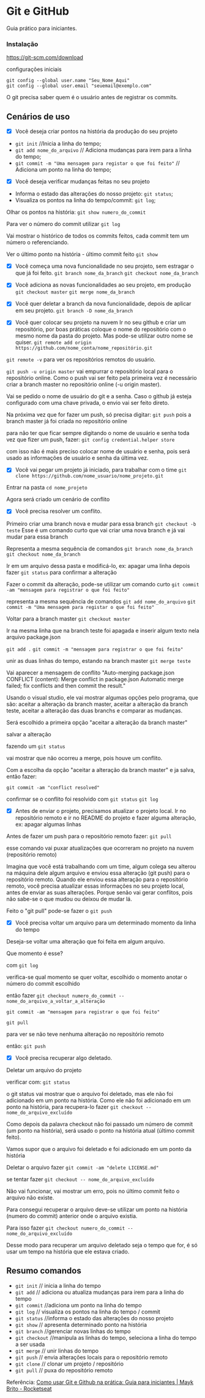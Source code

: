 # Git e GitHub
 
Guia prático para iniciantes.
 
### Instalação
 
https://git-scm.com/download
 
configurações iniciais
 
``` 
git config --global user.name "Seu_Nome_Aqui"
git config --global user.email "seuemail@exemplo.com"
``` 
 
O git precisa saber quem é o usuário antes de registrar os commits.
 
## Cenários de uso
 
- [x] Você deseja criar pontos na história da produção do seu projeto 
- `git init` //Inicia a linha do tempo;
- `git add nome_do_arquivo` // Adiciona mudanças para irem para a linha do tempo;
- `git commit -m "Uma mensagem para registar o que foi feito"` // Adiciona um ponto na linha do tempo;
 
- [x] Você deseja verificar mudanças feitas no seu projeto
- Informa o estado das alterações do nosso projeto: `git status`;
- Visualiza os pontos na linha do tempo/commit: `git log`;
 
Olhar os pontos na história:
`git show numero_do_commit`
 
Para ver o número do commit utilizar
`git log`
 
Vai mostrar o histórico de todos os commits feitos, cada commit tem um número o referenciando.
 
Ver o último ponto na história - último commit feito
`git show`
 
- [x] Você começa uma nova funcionalidade no seu projeto, sem estragar o que já foi feito.
`git branch nome_da_branch`
`git checkout nome_da_branch`   
 
- [x] Você adiciona as novas funcionalidades ao seu projeto, em produção
`git checkout master`
`git merge nome_da_branch`   
 
- [x] Você quer deletar a branch da nova funcionalidade, depois de aplicar em seu projeto.
`git branch -D nome_da_branch`
 
- [x] Você quer colocar seu projeto na nuvem
Ir no seu github e criar um repositório, por boas práticas coloque o nome do repositório com o mesmo nome da pasta do projeto. Mas pode-se utilizar outro nome se quiser.
`git remote add origin https://github.com/nome_conta/nome_repositório.git`
 
`git remote -v` para ver os repositórios remotos do usuário.
 
`git push -u origin master` vai empurrar o repositório local para o repositório online. Como o push vai ser feito pela primeira vez é necessário criar a branch master no repositório online (-u origin master).
 
Vai se pedido o nome de usuário do git e a senha. Caso o github já esteja configurado com uma chave privada, o envio vai ser feito direto.
 
Na próxima vez que for fazer um push, só precisa digitar:
`git push`
pois a branch master já foi criada no repositório online
 
para não ter que ficar sempre digitando o nome de usuário e senha toda vez que fizer um push, fazer:
`git config credential.helper store`
 
com isso não é mais preciso colocar nome de usuário e senha, pois será usado as informações de usuário e senha da última vez.
 
 
- [x] Você vai pegar um projeto já iniciado, para trabalhar com o time
`git clone https://github.com/nome_usuario/nome_projeto.git`
 
Entrar na pasta
`cd nome_projeto`
 
Agora será criado um cenário de conflito
 
- [x] Você precisa resolver um conflito.
 
Primeiro criar uma branch nova e mudar para essa branch
`git checkout -b teste`
Esse é um comando curto que vai criar uma nova branch e já vai mudar para essa branch
 
Representa a mesma sequência de comandos
`git branch nome_da_branch`
`git checkout nome_da_branch`   
 
Ir em um arquivo dessa pasta e modificá-lo, ex: apagar uma linha
depois fazer 
`git status`
para confirmar a alteração
 
Fazer o commit da alteração, pode-se utilizar um comando curto
`git commit -am "mensagem para registrar o que foi feito"`
 
representa a mesma sequência de comandos
`git add nome_do_arquivo`
`git commit -m "Uma mensagem para registar o que foi feito"`
 
Voltar para a branch master
`git checkout master`
 
Ir na mesma linha que na branch teste foi apagada e inserir algum texto nela
arquivo package.json
 
`git add .`
`git commit -m "mensagem para registrar o que foi feito"`
 
unir as duas linhas do tempo, estando na branch master
`git merge teste`
 
Vai aparecer a mensagem de conflito
"Auto-merging package.json
CONFLICT (content): Merge conflict in package.json
Automatic merge failed; fix conflicts and then commit the result."
 
Usando o visual studio, ele vai mostrar algumas opções pelo programa, que são: aceitar a alteração da branch master, aceitar a alteração da branch teste, aceitar a alteração das duas branchs e comparar as mudanças. 
 
Será escolhido a primeira opção "aceitar a alteração da branch master"
 
salvar a alteração
 
fazendo um 
`git status`
 
vai mostrar que não ocorreu a merge, pois houve um conflito.
 
Com a escolha da opção "aceitar a alteração da branch master" e ja salva, então fazer:
 
`git commit -am "conflict resolved"`
 
confirmar se o conflito foi resolvido com
`git status`
`git log`
 
 
- [x] Antes de enviar o projeto, precisamos atualizar o projeto local.
Ir no repositório remoto e ir no README do projeto e fazer alguma alteração, ex: apagar algumas linhas
 
Antes de fazer um push para o repositório remoto fazer:
`git pull`
 
esse comando vai puxar atualizações que ocorreram no projeto na nuvem (repositório remoto)
 
Imagina que você está trabalhando com um time, algum colega seu alterou na máquina dele algum arquivo e enviou essa alteração (git push) para o repositório remoto. Quando ele enviou essa alteração para o repositório remoto, você precisa atualizar essas informações no seu projeto local, antes de enviar as suas alterações. Porque senão vai gerar conflitos, pois não sabe-se o que mudou ou deixou de mudar lá.
 
Feito o "git pull" pode-se fazer  o
`git push`
 
- [x] Você precisa voltar um arquivo para um determinado momento da linha do tempo
 
Deseja-se voltar uma alteração que foi feita em algum arquivo.
 
Que momento é esse?
 
com
`git log`
 
verifica-se qual momento se quer voltar, escolhido o momento anotar o número do commit escolhido
 
então fazer
`git checkout numero_do_commit -- nome_do_arquivo_a_voltar_a_alteração`
 
`git commit -am "mensagem para registrar o que foi feito"`
 
`git pull`
 
para ver se não teve nenhuma alteração no repositório remoto
 
então:
`git push`
 
 
- [x] Você precisa recuperar algo deletado. 
 
Deletar um arquivo do projeto
 
verificar com: 
`git status`
 
o git status vai mostrar que o arquivo foi deletado, mas ele não foi adicionado em um ponto na história. Como ele não foi adicionado em um ponto na história, para recupera-lo fazer
`git checkout -- nome_do_arquivo_excluído`
 
Como depois da palavra checkout não foi passado um número de commit (um ponto na história), será usado o ponto na história atual (último commit feito).
 
Vamos supor que o arquivo foi deletado e foi adicionado em um ponto da história
 
Deletar o arquivo
fazer
`git commit -am "delete LICENSE.md"`
 
se tentar fazer
`git checkout -- nome_do_arquivo_excluído`
 
Não vai funcionar, vai mostrar um erro, pois no último commit feito o arquivo não existe.
 
Para consegui recuperar o arquivo deve-se utilizar um ponto na história (numero do commit) anterior onde o arquivo existia.
 
Para isso fazer
`git checkout numero_do_commit -- nome_do_arquivo_excluído`
 
Desse modo para recuperar um arquivo deletado seja o tempo que for, é só usar um tempo na história que ele estava criado. 
 
## Resumo comandos
 
* `git init` // inicia a linha do tempo
* `git add` // adiciona ou atualiza mudanças para irem para a linha do tempo
* `git commit` //adiciona um ponto na linha do tempo
* `git log`  // visualiza os pontos na linha do tempo / commit
* `git status`  //informa o estado das alterações do nosso projeto
* `git show` // apresenta determinado ponto na história
* `git branch` //gerenciar novas linhas do tempo
* `git checkout` //manipula as linhas do tempo, seleciona a linha do tempo a ser usada
* `git merge` // unir linhas do tempo
* `git push` // envia alterações locais para o repositório remoto
* `git clone` // clonar um projeto / repositório
* `git pull`  // puxa do repositório remoto
 
Referência: [Como usar Git e Github na prática: Guia para iniciantes | Mayk Brito - Rocketseat](https://www.youtube.com/watch?v=2alg7MQ6_sI)

